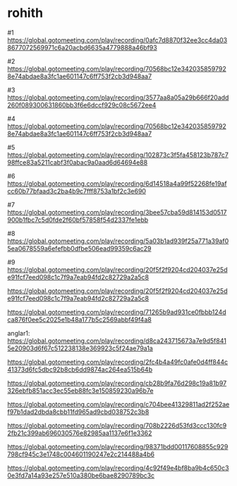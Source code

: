 # rohith

#1
https://global.gotomeeting.com/play/recording/0afc7d8870f32ee3cc4da038677072569971c6a20acbd6635a4779888a46bf93

#2
https://global.gotomeeting.com/play/recording/70568bc12e3420358597928e74abdae8a3fc1ae601147c6ff753f2cb3d948aa7

#3
https://global.gotomeeting.com/play/recording/3577aa8a05a29b666f20add260f089300631860bb3f6e6dccf929c08c5672ee4

#4 
https://global.gotomeeting.com/play/recording/70568bc12e3420358597928e74abdae8a3fc1ae601147c6ff753f2cb3d948aa7

#5
https://global.gotomeeting.com/play/recording/102873c3f5fa458123b787c798ffce83a5211cabf3f0abac9a0aad6d64694e88

#6
https://global.gotomeeting.com/play/recording/6d14518a4a99f52268fe19afcc60b77bfaad3c2ba4b9c7fff8753a1bf2c3e690

#7
https://global.gotomeeting.com/play/recording/3bee57cba59d814153d0517900b1fbc7c5d0fde2f60bf57858f54d2337fe1ebb

#8
https://global.gotomeeting.com/play/recording/5a03b1ad939f25a771a39af05ea0678559a6efefbb0dfbe506ead99359c6ac29

#9
https://global.gotomeeting.com/play/recording/20f5f2f9204cd204037e25de91fcf7eed098c1c7f9a7eab94fd2c82729a2a5c8

https://global.gotomeeting.com/play/recording/20f5f2f9204cd204037e25de91fcf7eed098c1c7f9a7eab94fd2c82729a2a5c8

https://global.gotomeeting.com/play/recording/71265b9ad931ce0fbbb124dca876f0ee5c2025e1b48a177b5c2569abbf49f4a8


anglar1:
https://global.gotomeeting.com/play/recording/d8ca243715673a7e9d5f8415e20903d6f67c512238138e369923c5f24ae79a1a

https://global.gotomeeting.com/play/recording/2fc4b4a49fc0afe0d4ff844c41373d6fc5dbc92b8cb6dd9874ac264ea515b64b

https://global.gotomeeting.com/play/recording/cb28b9fa76d298c19a81b97326ebfb851acc3ec55eb88fc3e150859230a96b7e

https://global.gotomeeting.com/play/recording/c704bee41329811ad2f252aef97b1dad2dbda8cbb11fd965ad9cbd038752c3b8

https://global.gotomeeting.com/play/recording/708b2226d53fd3ccc130fc92fb21c399ab696030576e82985aa1137e6f1e3362

https://global.gotomeeting.com/play/recording/98371bdd00117608855c929798cf945c3e1748c004601190247e2c214488a4b6


https://global.gotomeeting.com/play/recording/4c92f49e4bf8ba9b4c650c30e3fd7a14a93e257e510a380be6bae8290789bc3c
